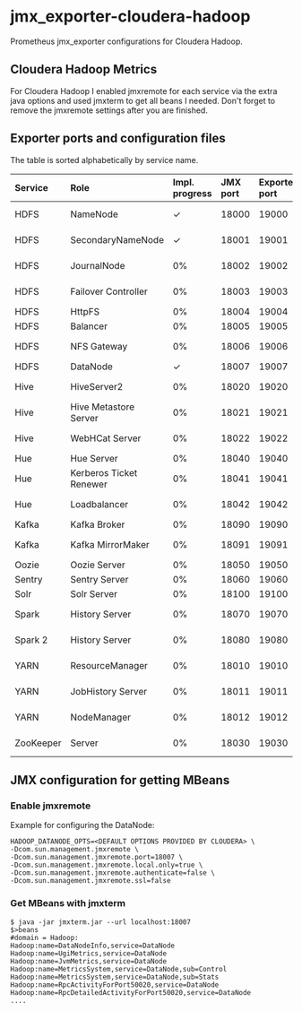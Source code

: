 # jmx_exporter-cloudera-hadoop

Prometheus jmx_exporter configurations for Cloudera Hadoop.

## Cloudera Hadoop Metrics

For Cloudera Hadoop I enabled jmxremote for each service via the extra java options and used jmxterm to get all beans I needed. Don't forget to remove the jmxremote settings after you are finished.

## Exporter ports and configuration files

The table is sorted alphabetically by service name.

| Service   | Role                    | Impl. progress | JMX port  | Exporter port | Configuration file                          |
|:----------|:------------------------|:---------------|:----------|:--------------|:--------------------------------------------|
| HDFS      | NameNode                | ✓              | 18000     | 19000         | [cdh-hdfs-namenode.yaml][1]                 |
| HDFS      | SecondaryNameNode       | ✓              | 18001     | 19001         | [cdh-hdfs-secondarynamenode.yaml][2]        |
| HDFS      | JournalNode             | 0%             | 18002     | 19002         | [cdh-hdfs-journalnode.yaml][3]              |
| HDFS      | Failover Controller     | 0%             | 18003     | 19003         | [cdh-hdfs-failover-controller.yaml][4]      |
| HDFS      | HttpFS                  | 0%             | 18004     | 19004         | [cdh-hdfs-httpfs.yaml][5]                   |
| HDFS      | Balancer                | 0%             | 18005     | 19005         | [cdh-hdfs-balancer.yaml][6]                 |
| HDFS      | NFS Gateway             | 0%             | 18006     | 19006         | [cdh-hdfs-nfs-gateway.yaml][7]              |
| HDFS      | DataNode                | ✓              | 18007     | 19007         | [cdh-hdfs-datanode.yaml][8]                 |
| Hive      | HiveServer2             | 0%             | 18020     | 19020         | [cdh-hive-hiveserver2.yaml][9]              |
| Hive      | Hive Metastore Server   | 0%             | 18021     | 19021         | [cdh-hive-metastore-server.yaml][10]        |
| Hive      | WebHCat Server          | 0%             | 18022     | 19022         | [cdh-hive-webhcat-server.yaml][11]          |
| Hue       | Hue Server              | 0%             | 18040     | 19040         | [cdh-hue-server.yaml][12]                   |
| Hue       | Kerberos Ticket Renewer | 0%             | 18041     | 19041         | [cdh-hue-kerberos-ticket-renewer.yaml][13]  |
| Hue       | Loadbalancer            | 0%             | 18042     | 19042         | [cdh-hue-loadbalancer.yaml][14]             |
| Kafka     | Kafka Broker            | 0%             | 18090     | 19090         | [cdh-kafka-broker.yaml][15]                 |
| Kafka     | Kafka MirrorMaker       | 0%             | 18091     | 19091         | [cdh-kafka-mirrormaker.yaml][16]            |
| Oozie     | Oozie Server            | 0%             | 18050     | 19050         | [cdh-oozie-server.yaml][17]                 |
| Sentry    | Sentry Server           | 0%             | 18060     | 19060         | [cdh-sentry-server.yaml][18]                |
| Solr      | Solr Server             | 0%             | 18100     | 19100         | [cdh-solr-server.yaml][19]                  |
| Spark     | History Server          | 0%             | 18070     | 19070         | [cdh-spark-history-server.yaml][20]         |
| Spark 2   | History Server          | 0%             | 18080     | 19080         | [cdh-spark2-history-server.yaml][21]        |
| YARN      | ResourceManager         | 0%             | 18010     | 19010         | [cdh-yarn-resourcemanager.yaml][22]         |
| YARN      | JobHistory Server       | 0%             | 18011     | 19011         | [cdh-yarn-jobhistory-server.yaml][23]       |
| YARN      | NodeManager             | 0%             | 18012     | 19012         | [cdh-yarn-nodemanager.yaml][24]             |
| ZooKeeper | Server                  | 0%             | 18030     | 19030         | [cdh-zookeeper-server.yaml][25]             |

## JMX configuration for getting MBeans

### Enable jmxremote

Example for configuring the DataNode:

    HADOOP_DATANODE_OPTS=<DEFAULT OPTIONS PROVIDED BY CLOUDERA> \
    -Dcom.sun.management.jmxremote \
    -Dcom.sun.management.jmxremote.port=18007 \
    -Dcom.sun.management.jmxremote.local.only=true \
    -Dcom.sun.management.jmxremote.authenticate=false \
    -Dcom.sun.management.jmxremote.ssl=false

### Get MBeans with jmxterm

    $ java -jar jmxterm.jar --url localhost:18007
    $>beans
    #domain = Hadoop:
    Hadoop:name=DataNodeInfo,service=DataNode
    Hadoop:name=UgiMetrics,service=DataNode
    Hadoop:name=JvmMetrics,service=DataNode
    Hadoop:name=MetricsSystem,service=DataNode,sub=Control
    Hadoop:name=MetricsSystem,service=DataNode,sub=Stats
    Hadoop:name=RpcActivityForPort50020,service=DataNode
    Hadoop:name=RpcDetailedActivityForPort50020,service=DataNode
    ....

[1]: configuration/cdh-hdfs-namenode.yaml
[2]: configuration/cdh-hdfs-secondarynamenode.yaml
[3]: configuration/cdh-hdfs-journalnode.yaml
[4]: configuration/cdh-hdfs-failover-controller.yaml
[5]: configuration/cdh-hdfs-httpfs.yaml
[6]: configuration/cdh-hdfs-balancer.yaml
[7]: configuration/cdh-hdfs-nfs-gateway.yaml
[8]: configuration/cdh-hdfs-datanode.yaml
[9]: configuration/cdh-hive-hiveserver2.yaml
[10]: configuration/cdh-hive-metastore-server.yaml
[11]: configuration/cdh-hive-webhcat-server.yaml
[12]: configuration/cdh-hue-server.yaml
[13]: configuration/cdh-hue-kerberos-ticket-renewer.yaml
[14]: configuration/cdh-hue-loadbalancer.yaml
[15]: configuration/cdh-kafka-broker.yaml
[16]: configuration/cdh-kafka-mirrormaker.yaml
[17]: configuration/cdh-oozie-server.yaml
[18]: configuration/cdh-sentry-server.yaml
[19]: configuration/cdh-solr-server.yaml
[20]: configuration/cdh-spark-history-server.yaml
[21]: configuration/cdh-spark2-history-server.yaml
[22]: configuration/cdh-yarn-resourcemanager.yaml
[23]: configuration/cdh-yarn-jobhistory-server.yaml
[24]: configuration/cdh-yarn-nodemanager.yaml
[25]: configuration/cdh-zookeeper-server.yaml